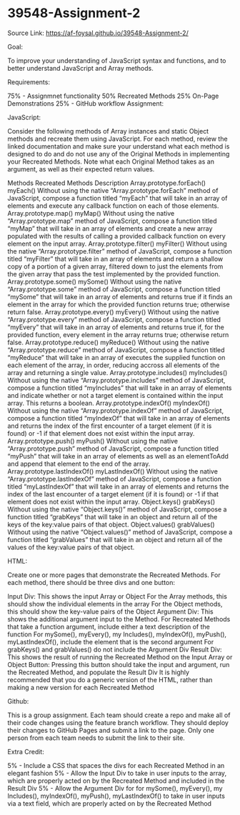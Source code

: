 # 39548-Assignment-2

Source Link: https://af-foysal.github.io/39548-Assignment-2/

Goal:

To improve your understanding of JavaScript syntax and functions, and to better understand JavaScript and Array methods.

Requirements:

75% - Assignmnet functionality
50% Recreated Methods
25% On-Page Demonstrations
25% - GitHub workflow
Assignment:

JavaScript:

Consider the following methods of Array instances and static Object methods and recreate them using JavaScript. For each method, review the linked documentation and make sure your understand what each method is designed to do and do not use any of the Original Methods in implementing your Recreated Methods. Note what each Original Method takes as an argument, as well as their expected return values.

Methods	Recreated Methods	Description
Array.prototype.forEach()	myEach()	Without using the native “Array.prototype.forEach” method of JavaScript, compose a function titled “myEach” that will take in an array of elements and execute any callback function on each of those elements.
Array.prototype.map()	myMap()	Without using the native “Array.prototype.map” method of JavaScript, compose a function titled “myMap” that will take in an array of elements and create a new array populated with the results of calling a provided callback function on every element on the input array.
Array.prototype.filter()	myFilter()	Without using the native “Array.prototype.filter” method of JavaScript, compose a function titled “myFilter” that will take in an array of elements and return a shallow copy of a portion of a given array, filtered down to just the elements from the given array that pass the test implemented by the provided function.
Array.prototype.some()	mySome()	Without using the native “Array.prototype.some” method of JavaScript, compose a function titled “mySome” that will take in an array of elements and returns true if it finds an element in the array for which the provided function returns true; otherwise return false.
Array.prototype.every()	myEvery()	Without using the native “Array.prototype.every” method of JavaScript, compose a function titled “myEvery” that will take in an array of elements and returns true if, for the provided function, every element in the array returns true; otherwise return false.
Array.prototype.reduce()	myReduce()	Without using the native “Array.prototype.reduce” method of JavaScript, compose a function titled “myReduce” that will take in an array of executes the supplied function on each element of the array, in order, reducing accross all elements of the array and returning a single value.
Array.prototype.includes()	myIncludes()	Without using the native “Array.prototype.includes” method of JavaScript, compose a function titled “myIncludes” that will take in an array of elements and indicate whether or not a target element is contained within the input array. This returns a boolean.
Array.prototype.indexOf()	myIndexOf()	Without using the native “Array.prototype.indexOf” method of JavaScript, compose a function titled “myIndexOf” that will take in an array of elements and returns the index of the first encounter of a target element (if it is found) or -1 if that element does not exist within the input array.
Array.prototype.push()	myPush()	Without using the native “Array.prototype.push” method of JavaScript, compose a function titled “myPush” that will take in an array of elements as well as an elementToAdd and append that element to the end of the array.
Array.prototype.lastIndexOf()	myLastIndexOf()	Without using the native “Array.prototype.lastIndexOf” method of JavaScript, compose a function titled “myLastIndexOf” that will take in an array of elements and returns the index of the last encounter of a target element (if it is found) or -1 if that element does not exist within the input array.
Object.keys()	grabKeys()	Without using the native “Object.keys()” method of JavaScript, compose a function titled “grabKeys” that will take in an object and return all of the keys of the key:value pairs of that object.
Object.values()	grabValues()	Without using the native “Object.values()” method of JavaScript, compose a function titled “grabValues” that will take in an object and return all of the values of the key:value pairs of that object.


HTML:

Create one or more pages that demonstrate the Recreated Methods. For each method, there should be three divs and one button:

Input Div: This shows the input Array or Object
For the Array methods, this should show the individual elements in the array
For the Object methods, this should show the key-value pairs of the Object
Argument Div: This shows the additional argument input to the Method.
For Recreated Methods that take a function argument, include either a text description of the function
For mySome(), myEvery(), my Includes(), myIndexOf(), myPush(), myLastIndexOf(), include the element that is the second argument
For grabKeys() and grabValues() do not include the Argument Div
Result Div: This shows the result of running the Recreated Method on the Input Array or Object
Button: Pressing this button should take the input and argument, run the Recreated Method, and populate the Result Div
It is highly recommended that you do a generic version of the HTML, rather than making a new version for each Recreated Method

Github:

This is a group assignment. Each team should create a repo and make all of their code changes using the feature branch workflow. They should deploy their changes to GitHub Pages and submit a link to the page. Only one person from each team needs to submit the link to their site.

Extra Credit:

5% - Include a CSS that spaces the divs for each Recreated Method in an elegant fashion
5% - Allow the Input Div to take in user inputs to the array, which are properly acted on by the Recreated Method and included in the Result Div
5% - Allow the Argument Div for for mySome(), myEvery(), my Includes(), myIndexOf(), myPush(), myLastIndexOf() to take in user inputs via a text field, which are properly acted on by the Recreated Method
